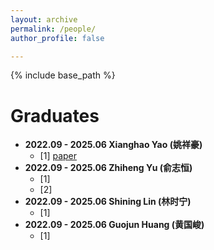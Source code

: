 ```yaml
---
layout: archive
permalink: /people/
author_profile: false

---
```


{% include base_path %}

Graduates
======
* **2022.09 - 2025.06 Xianghao Yao (姚祥豪)**
  * [1] [paper](https://ieeexplore.ieee.org/Xplore/home.jsp)
* **2022.09 - 2025.06 Zhiheng Yu (俞志恒)**
  * [1]
  * [2]
* **2022.09 - 2025.06 Shining Lin (林时宁)**
  * [1]
* **2022.09 - 2025.06 Guojun Huang (黄国峻)**
  * [1]
